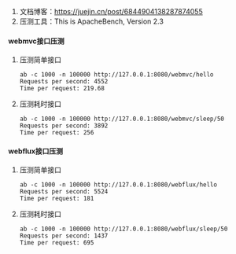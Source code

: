 1. 文档博客：https://juejin.cn/post/6844904138287874055 
2. 压测工具：This is ApacheBench, Version 2.3 
#### webmvc接口压测
1. 压测简单接口
    ```text
    ab -c 1000 -n 100000 http://127.0.0.1:8080/webmvc/hello
    Requests per second: 4552
    Time per request: 219.68
    ```
2. 压测耗时接口
   ```text
   ab -c 1000 -n 100000 http://127.0.0.1:8080/webmvc/sleep/50
   Requests per second: 3892
   Time per request: 256
   ```
#### webflux接口压测
1. 压测简单接口
   ```text
   ab -c 1000 -n 100000 http://127.0.0.1:8080/webflux/hello
   Requests per second: 5524
   Time per request: 181
   ```
2. 压测耗时接口
   ```text
   ab -c 1000 -n 100000 http://127.0.0.1:8080/webflux/sleep/50
   Requests per second: 1437
   Time per request: 695
   ```